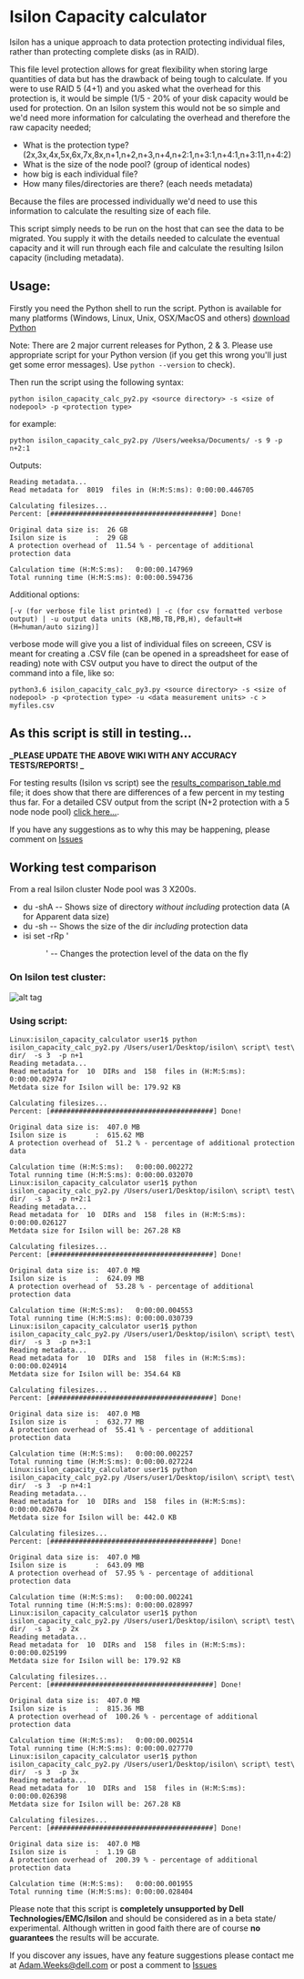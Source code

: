 # Isilon Capacity calculator

Isilon has a unique approach to data protection protecting individual files, rather than protecting complete disks (as in RAID).

This file level protection allows for great flexibility when storing large quantities of data but has the drawback of being tough
to calculate.  If you were to use RAID 5 (4+1) and you asked what the overhead for this protection is, it would be simple (1/5 - 20% of your disk 
capacity would be used for protection.  On an Isilon system this would not be so simple and we'd need more information for calculating the overhead 
and therefore the raw capacity needed;

* What is the protection type? (2x,3x,4x,5x,6x,7x,8x,n+1,n+2,n+3,n+4,n+2:1,n+3:1,n+4:1,n+3:11,n+4:2)
* What is the size of the node pool? (group of identical nodes)
* how big is each individual file?
* How many files/directories are there? (each needs metadata)

Because the files are processed individually we'd need to use this information to calculate the resulting size of each file.

This script simply needs to be run on the host that can see the data to be migrated.  You supply it with the details needed to
calculate the eventual capacity and it will run through each file and calculate the resulting Isilon capacity (including metadata).

## Usage:

Firstly you need the Python shell to run the script.  Python is available for many platforms (Windows, Linux, Unix, OSX/MacOS and others)
[download Python](https://www.python.org/downloads/)

Note: There are 2 major current releases for Python, 2 & 3.  Please use appropriate script for your Python version (if you get this wrong you'll just get some error messages).
  Use `python --version` to check).

Then run the script using the following syntax:

`python isilon_capacity_calc_py2.py <source directory> -s <size of nodepool> -p <protection type>`

for example:

`python isilon_capacity_calc_py2.py /Users/weeksa/Documents/ -s 9 -p n+2:1`

Outputs:

```
Reading metadata...
Read metadata for  8019  files in (H:M:S:ms): 0:00:00.446705

Calculating filesizes...
Percent: [########################################] Done!

Original data size is:  26 GB
Isilon size is       :  29 GB
A protection overhead of  11.54 % - percentage of additional protection data

Calculation time (H:M:S:ms):   0:00:00.147969
Total running time (H:M:S:ms): 0:00:00.594736
```


Additional options:

`[-v (for verbose file list printed) | -c (for csv formatted verbose output) | -u output data units (KB,MB,TB,PB,H), default=H (H=human/auto sizing)]`

verbose mode will give you a list of individual files on screeen, CSV is meant for creating a .CSV file (can be opened in a spreadsheet for ease of reading)
note with CSV output you have to direct the output of the command into a file, like so:

`python3.6 isilon_capacity_calc_py3.py <source directory> -s <size of nodepool> -p <protection type> -u <data measurement units> -c > myfiles.csv`


## As this script is still in testing...
**_PLEASE UPDATE THE ABOVE WIKI WITH ANY ACCURACY TESTS/REPORTS! _**

For testing results (Isilon vs script) see the [results_comparison_table.md](results_comparison_table.md) file; it does show that there are differences of a few percent in my testing thus far. 
For a detailed CSV output from the script (N+2 protection with a 5 node node pool) [click here...](https://github.com/adamgweeks/Isilon-capacity-calculator/blob/master/five_nodes_N%2B2%2Bprotection_sample.csv).


If you have any suggestions as to why this may be happening, please comment on [Issues](https://github.com/adamgweeks/Isilon-capacity-calculator/issues)

## Working test comparison

From a real Isilon cluster Node pool was 3 X200s.

- du -shA 
-- Shows size of directory *without including* protection data (A for Apparent data size)
- du -sh
-- Shows the size of the dir *including* protection data
- isi set -rRp '<protection><dir>' 
-- Changes the protection level of the data on the fly

### On Isilon test cluster:
![alt tag](./screenshot.png)
### Using script:

```
Linux:isilon_capacity_calculator user1$ python isilon_capacity_calc_py2.py /Users/user1/Desktop/isilon\ script\ test\ dir/  -s 3  -p n+1
Reading metadata...
Read metadata for  10  DIRs and  158  files in (H:M:S:ms): 0:00:00.029747
Metdata size for Isilon will be: 179.92 KB

Calculating filesizes...
Percent: [########################################] Done!

Original data size is:  407.0 MB
Isilon size is       :  615.62 MB
A protection overhead of  51.2 % - percentage of additional protection data

Calculation time (H:M:S:ms):   0:00:00.002272
Total running time (H:M:S:ms): 0:00:00.032070
Linux:isilon_capacity_calculator user1$ python isilon_capacity_calc_py2.py /Users/user1/Desktop/isilon\ script\ test\ dir/  -s 3  -p n+2:1
Reading metadata...
Read metadata for  10  DIRs and  158  files in (H:M:S:ms): 0:00:00.026127
Metdata size for Isilon will be: 267.28 KB

Calculating filesizes...
Percent: [########################################] Done!

Original data size is:  407.0 MB
Isilon size is       :  624.09 MB
A protection overhead of  53.28 % - percentage of additional protection data

Calculation time (H:M:S:ms):   0:00:00.004553
Total running time (H:M:S:ms): 0:00:00.030739
Linux:isilon_capacity_calculator user1$ python isilon_capacity_calc_py2.py /Users/user1/Desktop/isilon\ script\ test\ dir/  -s 3  -p n+3:1
Reading metadata...
Read metadata for  10  DIRs and  158  files in (H:M:S:ms): 0:00:00.024914
Metdata size for Isilon will be: 354.64 KB

Calculating filesizes...
Percent: [########################################] Done!

Original data size is:  407.0 MB
Isilon size is       :  632.77 MB
A protection overhead of  55.41 % - percentage of additional protection data

Calculation time (H:M:S:ms):   0:00:00.002257
Total running time (H:M:S:ms): 0:00:00.027224
Linux:isilon_capacity_calculator user1$ python isilon_capacity_calc_py2.py /Users/user1/Desktop/isilon\ script\ test\ dir/  -s 3  -p n+4:1
Reading metadata...
Read metadata for  10  DIRs and  158  files in (H:M:S:ms): 0:00:00.026704
Metdata size for Isilon will be: 442.0 KB

Calculating filesizes...
Percent: [########################################] Done!

Original data size is:  407.0 MB
Isilon size is       :  643.09 MB
A protection overhead of  57.95 % - percentage of additional protection data

Calculation time (H:M:S:ms):   0:00:00.002241
Total running time (H:M:S:ms): 0:00:00.028997
Linux:isilon_capacity_calculator user1$ python isilon_capacity_calc_py2.py /Users/user1/Desktop/isilon\ script\ test\ dir/  -s 3  -p 2x
Reading metadata...
Read metadata for  10  DIRs and  158  files in (H:M:S:ms): 0:00:00.025199
Metdata size for Isilon will be: 179.92 KB

Calculating filesizes...
Percent: [########################################] Done!

Original data size is:  407.0 MB
Isilon size is       :  815.36 MB
A protection overhead of  100.26 % - percentage of additional protection data

Calculation time (H:M:S:ms):   0:00:00.002514
Total running time (H:M:S:ms): 0:00:00.027770
Linux:isilon_capacity_calculator user1$ python isilon_capacity_calc_py2.py /Users/user1/Desktop/isilon\ script\ test\ dir/  -s 3  -p 3x
Reading metadata...
Read metadata for  10  DIRs and  158  files in (H:M:S:ms): 0:00:00.026398
Metdata size for Isilon will be: 267.28 KB

Calculating filesizes...
Percent: [########################################] Done!

Original data size is:  407.0 MB
Isilon size is       :  1.19 GB
A protection overhead of  200.39 % - percentage of additional protection data

Calculation time (H:M:S:ms):   0:00:00.001955
Total running time (H:M:S:ms): 0:00:00.028404
```
Please note that this script is **completely unsupported by Dell Technologies/EMC/Isilon** and should be considered as in a beta state/
experimental.  Although written in good faith there are of course **no guarantees** the results will be accurate.

If you discover any issues, have any feature suggestions please contact me at 
Adam.Weeks@dell.com or post a comment to [Issues](https://github.com/adamgweeks/Isilon-capacity-calculator/issues)
  